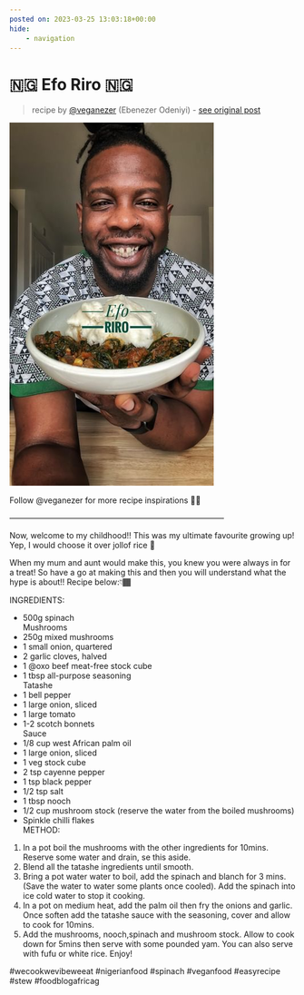 ```yaml
---
posted on: 2023-03-25 13:03:18+00:00
hide:
    - navigation
---
```


# 🇳🇬 Efo Riro 🇳🇬 

> recipe by [@veganezer](https://www.instagram.com/veganezer/) 
(Ebenezer Odeniyi) - [see original post](https://instagram.com/p/CqNn1DwKpJV)

![](../img/veganezer_25-03-2023_1303.png)

  
Follow @veganezer for more recipe inspirations ✌🏾  
  
———————————————————————————  
  
Now, welcome to my childhood!! This was my ultimate favourite growing up! Yep, I would choose it over jollof rice 👀   
  
When my mum and aunt would make this, you knew you were always in for a treat! So have a go at making this and then you will understand what the hype is about!! Recipe below:👇🏾  
  
INGREDIENTS:  
- 500g spinach   
Mushrooms   
- 250g mixed mushrooms   
- 1 small onion, quartered   
- 2 garlic cloves, halved   
- 1 @oxo beef meat-free stock cube   
- 1 tbsp all-purpose seasoning   
Tatashe   
- 1 bell pepper   
- 1 large onion, sliced   
- 1 large tomato   
- 1-2 scotch bonnets  
Sauce   
- 1/8 cup west African palm oil   
- 1 large onion, sliced   
- 1 veg stock cube   
- 2 tsp cayenne pepper  
- 1 tsp black pepper  
- 1/2 tsp salt  
- 1 tbsp nooch  
- 1/2 cup mushroom stock (reserve the water from the boiled mushrooms)  
- Spinkle chilli flakes   
METHOD:  
1. In a pot boil the mushrooms with the other ingredients for 10mins. Reserve some water and drain, se this aside.  
2. Blend all the tatashe ingredients until smooth.  
3. Bring a pot water water to boil, add the spinach and blanch for 3 mins. (Save the water to water some plants once cooled). Add the spinach into ice cold water to stop it cooking.  
4. In a pot on medium heat, add the palm oil then fry the onions and garlic. Once soften add the tatashe sauce with the seasoning, cover and allow to cook for 10mins.   
5. Add the mushrooms, nooch,spinach and mushroom stock. Allow to cook down for 5mins then serve with some pounded yam. You can also serve with fufu or white rice. Enjoy!  
  
\#wecookwevibeweeat \#nigerianfood \#spinach \#veganfood \#easyrecipe \#stew \#foodblogafricag   